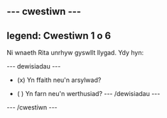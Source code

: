 --- cwestiwn ---
---
legend: Cwestiwn 1 o 6
---

Ni wnaeth Rita unrhyw gyswllt llygad. Ydy hyn:

--- dewisiadau ---
- (x) Yn ffaith neu'n arsylwad?

- ( ) Yn farn neu'n werthusiad? --- /dewisiadau ---

--- /cwestiwn ---
